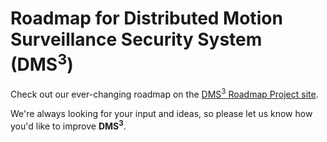 # Roadmap for Distributed Motion Surveillance Security System (DMS<sup>3</sup>)

Check out our ever-changing roadmap on the [DMS<sup>3</sup> Roadmap Project site](https://github.com/richbl/go-distributed-motion-s3/projects/1).

We're always looking for your input and ideas, so please let us know how you'd like to improve **DMS<sup>3</sup>**.
